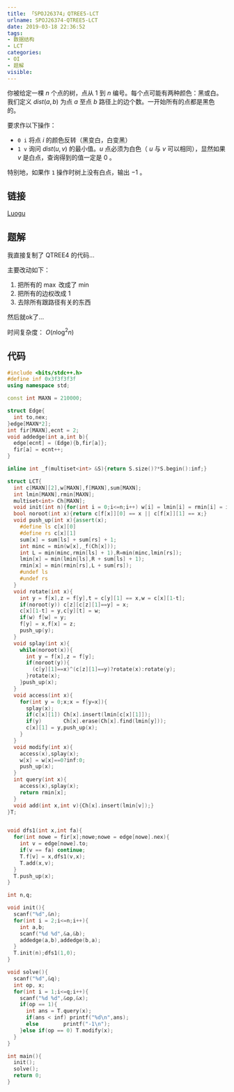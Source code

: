 ```yaml
---
title: 「SPOJ26374」QTREE5-LCT
urlname: SPOJ26374-QTREE5-LCT
date: 2019-03-18 22:36:52
tags:
- 数据结构
- LCT
categories:
- OI
- 题解
visible:
---
```



你被给定一棵 $n$ 个点的树，点从 $1$ 到 $n$ 编号。每个点可能有两种颜色：黑或白。我们定义 $dist(a,b)$ 为点 $a$ 至点 $b$ 路径上的边个数。一开始所有的点都是黑色的。

要求作以下操作：
- `0 i` 将点 $i$ 的颜色反转（黑变白，白变黑）
- `1 v` 询问 $dist(u,v)$ 的最小值。$u$ 点必须为白色（ $u$ 与 $v$ 可以相同），显然如果 $v$ 是白点，查询得到的值一定是 $0$ 。

特别地，如果作 `1` 操作时树上没有白点，输出 $-1$ 。

<!-- more -->

## 链接

[Luogu](https://www.luogu.org/problemnew/show/SP2939)

## 题解

我直接复制了 QTREE4 的代码...

主要改动如下：

1. 把所有的 $\max$ 改成了 $\min$
2. 把所有的边权改成 $1$ 
3. 去除所有跟路径有关的东西

然后就ok了...

时间复杂度： $O(n \log^2 n)$

## 代码

```cpp
#include <bits/stdc++.h>
#define inf 0x3f3f3f3f
using namespace std;

const int MAXN = 210000;

struct Edge{
  int to,nex;
}edge[MAXN*2];
int fir[MAXN],ecnt = 2;
void addedge(int a,int b){
  edge[ecnt] = (Edge){b,fir[a]};
  fir[a] = ecnt++;
}

inline int _f(multiset<int> &S){return S.size()?*S.begin():inf;}

struct LCT{
  int c[MAXN][2],w[MAXN],f[MAXN],sum[MAXN];
  int lmin[MAXN],rmin[MAXN];
  multiset<int> Ch[MAXN];
  void init(int n){for(int i = 0;i<=n;i++) w[i] = lmin[i] = rmin[i] = inf;}
  bool noroot(int x){return c[f[x]][0] == x || c[f[x]][1] == x;}
  void push_up(int x){assert(x);
    #define ls c[x][0]
    #define rs c[x][1]
    sum[x] = sum[ls] + sum[rs] + 1;
    int minc = min(w[x],_f(Ch[x]));
    int L = min(minc,rmin[ls] + 1),R=min(minc,lmin[rs]);
    lmin[x] = min(lmin[ls],R + sum[ls] + 1);
    rmin[x] = min(rmin[rs],L + sum[rs]);
    #undef ls
    #undef rs
  }
  void rotate(int x){
    int y = f[x],z = f[y],t = c[y][1] == x,w = c[x][1-t];
    if(noroot(y)) c[z][c[z][1]==y] = x;
    c[x][1-t] = y,c[y][t] = w;
    if(w) f[w] = y;
    f[y] = x,f[x] = z;
    push_up(y);
  }
  void splay(int x){
    while(noroot(x)){
      int y = f[x],z = f[y];
      if(noroot(y)){
        (c[y][1]==x)^(c[z][1]==y)?rotate(x):rotate(y);
      }rotate(x);
    }push_up(x);
  }
  void access(int x){
    for(int y = 0;x;x = f[y=x]){
      splay(x);
      if(c[x][1]) Ch[x].insert(lmin[c[x][1]]);
      if(y)       Ch[x].erase(Ch[x].find(lmin[y]));
      c[x][1] = y,push_up(x);
    }
  }
  void modify(int x){
    access(x),splay(x);
    w[x] = w[x]==0?inf:0;
    push_up(x);
  }
  int query(int x){
    access(x),splay(x);
    return rmin[x];
  }
  void add(int x,int v){Ch[x].insert(lmin[v]);}
}T;


void dfs1(int x,int fa){
  for(int nowe = fir[x];nowe;nowe = edge[nowe].nex){
    int v = edge[nowe].to;
    if(v == fa) continue;
    T.f[v] = x,dfs1(v,x);
    T.add(x,v);
  }
  T.push_up(x);
}

int n,q;

void init(){
  scanf("%d",&n);
  for(int i = 2;i<=n;i++){
    int a,b;
    scanf("%d %d",&a,&b);
    addedge(a,b),addedge(b,a);
  }
  T.init(n);dfs1(1,0);
}

void solve(){
  scanf("%d",&q);
  int op, x;
  for(int i = 1;i<=q;i++){
    scanf("%d %d",&op,&x);
    if(op == 1){
      int ans = T.query(x);
      if(ans < inf) printf("%d\n",ans);
      else        printf("-1\n");
    }else if(op == 0) T.modify(x);
  }
}

int main(){
  init();
  solve();
  return 0;
}
```

